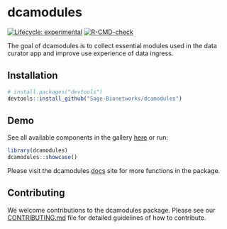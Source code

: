 # dcamodules

<!-- badges: start -->

[![Lifecycle:
experimental](https://img.shields.io/badge/lifecycle-experimental-orange.svg)](https://lifecycle.r-lib.org/articles/stages.html#experimental)
[![R-CMD-check](https://github.com/Sage-Bionetworks/dcamodules/actions/workflows/R-CMD-check.yaml/badge.svg?branch=main)](https://github.com/Sage-Bionetworks/dcamodules/actions/workflows/R-CMD-check.yaml)

<!-- badges: end -->

The goal of dcamodules is to collect essential modules used in the data
curator app and improve use experience of data ingress.

## Installation

```r
# install.packages("devtools")
devtools::install_github("Sage-Bionetworks/dcamodules")
```

## Demo

See all available components in the gallery [here]() or run:

```r
library(dcamodules)
dcamodules::showcase()
```

Please visit the dcamodules [docs](https://sage-bionetworks.github.io/dcamodules/) site for more functions in the package.

## Contributing

We welcome contributions to the dcamodules package. Please see our [CONTRIBUTING.md](https://github.com/Sage-Bionetworks/dcamodules/tree/main/.github/CONTRIBUTING.md) file for detailed guidelines of how to contribute.
